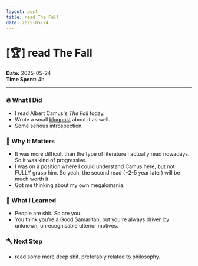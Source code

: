 ```yaml
---
layout: post
title: read The Fall
date: 2025-05-24
---
```

# [🏆] read The Fall

**Date:** 2025-05-24  
**Time Spent:** 4h 

---

### 🔥 What I Did
- I read Albert Camus's _The Fall_ today.
- Wrote a small [blogpost](https://nibirsan.org/blog/p/the-fall/) about it as well.
- Some serious introspection.

### 🎯 Why It Matters
- It was more difficult than the type of literature I actually read nowadays. So it was kind of progressive.
- I was on a position where I could understand Camus here, but not FULLY grasp him. So yeah, the second read (~2-5 year later) will be much worth it.
- Got me thinking about my own megalomania.

### 🧠 What I Learned
- People are shit. So are you.
- You think you're a Good Samaritan, but you're always driven by unknown, unrecognisable ulterior motives.

### 🪓 Next Step
- read some more deep shit. preferably related to philosophy.
